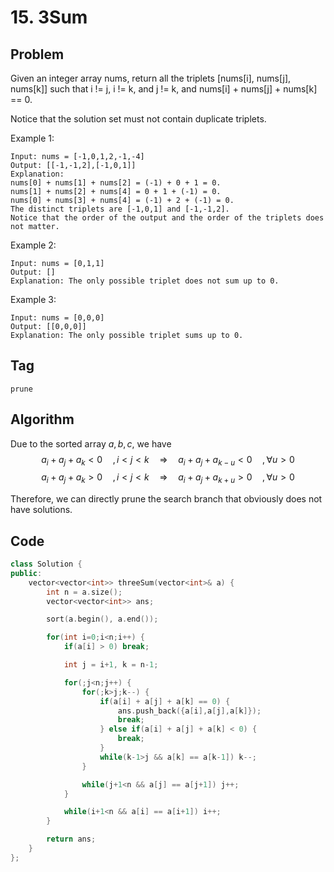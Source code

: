 # 15. 3Sum
## Problem
Given an integer array nums, return all the triplets [nums[i], nums[j], nums[k]] such that i != j, i != k, and j != k, and nums[i] + nums[j] + nums[k] == 0.

Notice that the solution set must not contain duplicate triplets.

 

Example 1:
```
Input: nums = [-1,0,1,2,-1,-4]
Output: [[-1,-1,2],[-1,0,1]]
Explanation: 
nums[0] + nums[1] + nums[2] = (-1) + 0 + 1 = 0.
nums[1] + nums[2] + nums[4] = 0 + 1 + (-1) = 0.
nums[0] + nums[3] + nums[4] = (-1) + 2 + (-1) = 0.
The distinct triplets are [-1,0,1] and [-1,-1,2].
Notice that the order of the output and the order of the triplets does not matter.
```

Example 2:
```
Input: nums = [0,1,1]
Output: []
Explanation: The only possible triplet does not sum up to 0.
```

Example 3:
```
Input: nums = [0,0,0]
Output: [[0,0,0]]
Explanation: The only possible triplet sums up to 0.
```

## Tag
```prune```

## Algorithm  
Due to the sorted array $a, b, c$, we have  
$$a_i + a_j + a_k < 0 \quad, i < j < k \quad\Rightarrow\quad a_i + a_j + a_{k-u} < 0 \quad, \forall u > 0$$
$$a_i + a_j + a_k > 0 \quad, i < j < k \quad\Rightarrow\quad a_i + a_j + a_{k+u} > 0 \quad, \forall u > 0$$

Therefore, we can directly prune the search branch that obviously does not have solutions. 

## Code

```cpp
class Solution {
public:
    vector<vector<int>> threeSum(vector<int>& a) {
        int n = a.size();
        vector<vector<int>> ans; 

        sort(a.begin(), a.end());

        for(int i=0;i<n;i++) {
            if(a[i] > 0) break;

            int j = i+1, k = n-1;

            for(;j<n;j++) {
                for(;k>j;k--) {
                    if(a[i] + a[j] + a[k] == 0) {
                        ans.push_back({a[i],a[j],a[k]});
                        break;
                    } else if(a[i] + a[j] + a[k] < 0) {
                        break;
                    }
                    while(k-1>j && a[k] == a[k-1]) k--;
                }

                while(j+1<n && a[j] == a[j+1]) j++;
            }

            while(i+1<n && a[i] == a[i+1]) i++;
        }

        return ans;
    }
};
```